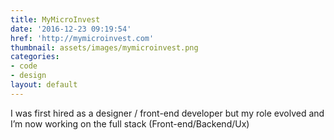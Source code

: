 ```yaml
---
title: MyMicroInvest
date: '2016-12-23 09:19:54'
href: 'http://mymicroinvest.com'
thumbnail: assets/images/mymicroinvest.png
categories:
- code
- design
layout: default
---
```


I was first hired as a designer / front-end developer but my role evolved and I’m now working on the full stack (Front-end/Backend/Ux)
